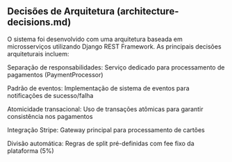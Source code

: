 ## Decisões de Arquitetura (architecture-decisions.md)
O sistema foi desenvolvido com uma arquitetura baseada em microsserviços utilizando Django REST Framework. As principais decisões arquiteturais incluem:

Separação de responsabilidades: Serviço dedicado para processamento de pagamentos (PaymentProcessor)

Padrão de eventos: Implementação de sistema de eventos para notificações de sucesso/falha

Atomicidade transacional: Uso de transações atômicas para garantir consistência nos pagamentos

Integração Stripe: Gateway principal para processamento de cartões

Divisão automática: Regras de split pré-definidas com fee fixo da plataforma (5%)